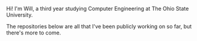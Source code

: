 Hi! I'm Will, a third year studying Computer Engineering at The Ohio State University.

The repositories below are all that I've been publicly working on so far, but there's more to come.
